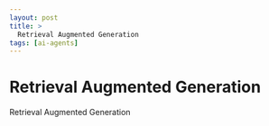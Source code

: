 ```yaml
---
layout: post
title: >
  Retrieval Augmented Generation
tags: [ai-agents]
---
```


# Retrieval Augmented Generation

Retrieval Augmented Generation